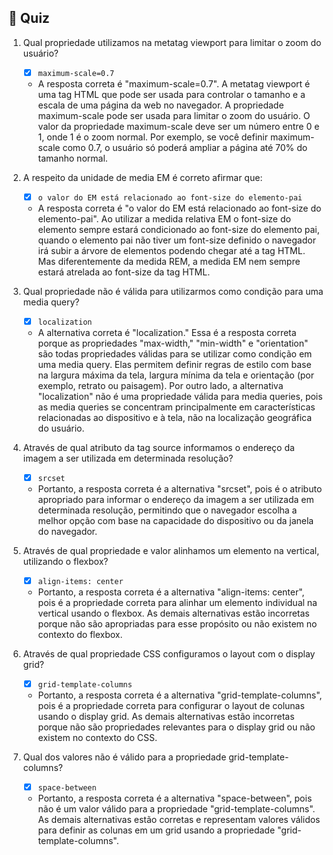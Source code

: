 ## 📝 Quiz

1. Qual propriedade utilizamos na metatag viewport para limitar o zoom do usuário?

   - [x] `maximum-scale=0.7`

   - A resposta correta é "maximum-scale=0.7". A metatag viewport é uma tag HTML que pode ser usada para controlar o tamanho e a escala de uma página da web no navegador. A propriedade maximum-scale pode ser usada para limitar o zoom do usuário. O valor da propriedade maximum-scale deve ser um número entre 0 e 1, onde 1 é o zoom normal. Por exemplo, se você definir maximum-scale como 0.7, o usuário só poderá ampliar a página até 70% do tamanho normal.

2. A respeito da unidade de media EM é correto afirmar que:

   - [x] `o valor do EM está relacionado ao font-size do elemento-pai`

   - A resposta correta é "o valor do EM está relacionado ao font-size do elemento-pai". Ao utilizar a medida relativa EM o font-size do elemento sempre estará condicionado ao font-size do elemento pai, quando o elemento pai não tiver um font-size definido o navegador irá subir a árvore de elementos podendo chegar até a tag HTML. Mas diferentemente da medida REM, a medida EM nem sempre estará atrelada ao font-size da tag HTML.

3. Qual propriedade não é válida para utilizarmos como condição para uma media query?

   - [x] `localization`

   - A alternativa correta é "localization." Essa é a resposta correta porque as propriedades "max-width," "min-width" e "orientation" são todas propriedades válidas para se utilizar como condição em uma media query. Elas permitem definir regras de estilo com base na largura máxima da tela, largura mínima da tela e orientação (por exemplo, retrato ou paisagem). Por outro lado, a alternativa "localization" não é uma propriedade válida para media queries, pois as media queries se concentram principalmente em características relacionadas ao dispositivo e à tela, não na localização geográfica do usuário.

4. Através de qual atributo da tag source informamos o endereço da imagem a ser utilizada em determinada resolução?

   - [x] `srcset`

   - Portanto, a resposta correta é a alternativa "srcset", pois é o atributo apropriado para informar o endereço da imagem a ser utilizada em determinada resolução, permitindo que o navegador escolha a melhor opção com base na capacidade do dispositivo ou da janela do navegador.

5. Através de qual propriedade e valor alinhamos um elemento na vertical, utilizando o flexbox?

   - [x] `align-items: center`

   - Portanto, a resposta correta é a alternativa "align-items: center", pois é a propriedade correta para alinhar um elemento individual na vertical usando o flexbox. As demais alternativas estão incorretas porque não são apropriadas para esse propósito ou não existem no contexto do flexbox.

6. Através de qual propriedade CSS configuramos o layout com o display grid?

   - [x] `grid-template-columns`

   - Portanto, a resposta correta é a alternativa "grid-template-columns", pois é a propriedade correta para configurar o layout de colunas usando o display grid. As demais alternativas estão incorretas porque não são propriedades relevantes para o display grid ou não existem no contexto do CSS.

7. Qual dos valores não é válido para a propriedade grid-template-columns?

   - [x] `space-between`

   - Portanto, a resposta correta é a alternativa "space-between", pois não é um valor válido para a propriedade "grid-template-columns". As demais alternativas estão corretas e representam valores válidos para definir as colunas em um grid usando a propriedade "grid-template-columns".

